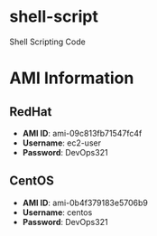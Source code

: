 # shell-script
Shell Scripting Code


# AMI Information

## RedHat
- **AMI ID**: ami-09c813fb71547fc4f
- **Username**: ec2-user
- **Password**: DevOps321

## CentOS
- **AMI ID**: ami-0b4f379183e5706b9
- **Username**: centos
- **Password**: DevOps321